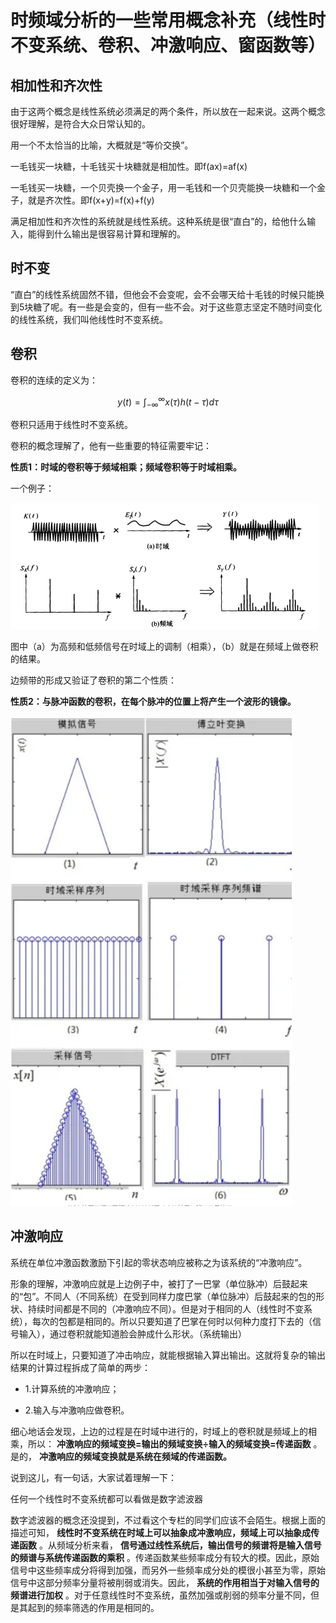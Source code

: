 # 时频域分析的一些常用概念补充（线性时不变系统、卷积、冲激响应、窗函数等）

## 相加性和齐次性

由于这两个概念是线性系统必须满足的两个条件，所以放在一起来说。这两个概念很好理解，是符合大众日常认知的。

用一个不太恰当的比喻，大概就是“等价交换”。

一毛钱买一块糖，十毛钱买十块糖就是相加性。即f(ax)=af(x)

一毛钱买一块糖，一个贝壳换一个金子，用一毛钱和一个贝壳能换一块糖和一个金子，就是齐次性。即f(x+y)=f(x)+f(y)

满足相加性和齐次性的系统就是线性系统。这种系统是很“直白”的，给他什么输入，能得到什么输出是很容易计算和理解的。

## 时不变

“直白”的线性系统固然不错，但他会不会变呢，会不会哪天给十毛钱的时候只能换到5块糖了呢。有一些是会变的，但有一些不会。对于这些意志坚定不随时间变化的线性系统，我们叫他线性时不变系统。

## 卷积

卷积的连续的定义为：

$$ y(t) = \int_{-\infty}^{\infty} x(\tau)h(t-\tau)d\tau $$

卷积只适用于线性时不变系统。

卷积的概念理解了，他有一些重要的特征需要牢记：

**性质1：时域的卷积等于频域相乘；频域卷积等于时域相乘。**

一个例子：

![bpd](bpd.png)

图中（a）为高频和低频信号在时域上的调制（相乘），（b）就是在频域上做卷积的结果。

边频带的形成又验证了卷积的第二个性质：

**性质2：与脉冲函数的卷积，在每个脉冲的位置上将产生一个波形的镜像。**

![illu2](illu2.png)

## 冲激响应

系统在单位冲激函数激励下引起的零状态响应被称之为该系统的“冲激响应”。

形象的理解，冲激响应就是上边例子中，被打了一巴掌（单位脉冲）后鼓起来的“包”。不同人（不同系统）在受到同样力度巴掌（单位脉冲）后鼓起来的包的形状、持续时间都是不同的（冲激响应不同）。但是对于相同的人（线性时不变系统），每次的包都是相同的。所以只要知道了巴掌在何时以何种力度打下去的（信号输入），通过卷积就能知道脸会肿成什么形状。（系统输出）

所以在时域上，只要知道了冲击响应，就能根据输入算出输出。这就将复杂的输出结果的计算过程拆成了简单的两步：

- 1.计算系统的冲激响应；

- 2.输入与冲激响应做卷积。

细心地话会发现，上边的过程是在时域中进行的，时域上的卷积就是频域上的相乘，所以： **冲激响应的频域变换=输出的频域变换÷输入的频域变换=传递函数** 。是的， **冲激响应的频域变换就是系统在频域的传递函数。**

说到这儿，有一句话，大家试着理解一下：

任何一个线性时不变系统都可以看做是数字滤波器

数字滤波器的概念还没提到，不过看这个专栏的同学们应该不会陌生。根据上面的描述可知， **线性时不变系统在时域上可以抽象成冲激响应，频域上可以抽象成传递函数** 。从频域分析来看， **信号通过线性系统后，输出信号的频谱将是输入信号的频谱与系统传递函数的乘积** 。传递函数某些频率成分有较大的模。因此，原始信号中这些频率成分将得到加强，而另外一些频率成分处的模很小甚至为零，原始信号中这部分频率分量将被削弱或消失。因此， **系统的作用相当于对输入信号的频谱进行加权** 。对于任意线性时不变系统，虽然加强或削弱的频率分量不同，但是其起到的频率筛选的作用是相同的。

